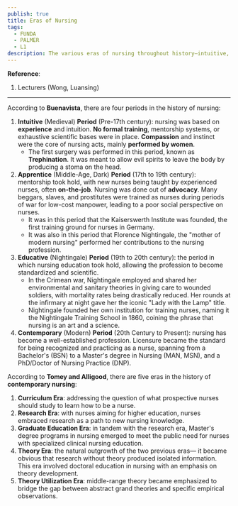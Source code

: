 ```yaml
---
publish: true
title: Eras of Nursing
tags:
  - FUNDA
  - PALMER
  - L1
description: The various eras of nursing throughout history—intuitive, apprentice, educative, and contemporary.
---
```

**Reference**:
1. Lecturers (Wong, Luansing)

___

According to **Buenavista**, there are four periods in the history of nursing:
1. **Intuitive** (Medieval) **Period** (Pre-17th century): nursing was based on **experience** and intuition. **No formal training**, mentorship systems, or exhaustive scientific bases were in place. **Compassion** and instinct were the core of nursing acts, mainly **performed by women**.
	- The first surgery was performed in this period, known as **Trephination**. It was meant to allow evil spirits to leave the body by producing a stoma on the head.
2. **Apprentice** (Middle-Age, Dark) **Period** (17th to 19th century): mentorship took hold, with new nurses being taught by experienced nurses, often **on-the-job**. Nursing was done out of **advocacy**. Many beggars, slaves, and prostitutes were trained as nurses during periods of war for low-cost manpower, leading to a poor social perspective on nurses.
	- It was in this period that the Kaiserswerth Institute was founded, the first training ground for nurses in Germany.
	- It was also in this period that Florence Nightingale, the "mother of modern nursing" performed her contributions to the nursing profession.
3. **Educative** (Nightingale) **Period** (19th to 20th century): the period in which nursing education took hold, allowing the profession to become standardized and scientific.
	- In the Crimean war, Nightingale employed and shared her environmental and sanitary theories in giving care to wounded soldiers, with mortality rates being drastically reduced. Her rounds at the infirmary at night gave her the iconic "Lady with the Lamp" title.
	- Nightingale founded her own institution for training nurses, naming it the Nightingale Training School in 1860, coining the phrase that nursing is an art and a science.
4. **Contemporary** (Modern) **Period** (20th Century to Present): nursing has become a well-established profession. Licensure became the standard for being recognized and practicing as a nurse, spanning from a Bachelor's (BSN) to a Master's degree in Nursing (MAN, MSN), and a PhD/Doctor of Nursing Practice (DNP).

According to **Tomey and Alligood**, there are five eras in the history of **contemporary nursing**:
1. **Curriculum Era**: addressing the question of what prospective nurses should study to learn how to be a nurse.
2. **Research Era**: with nurses aiming for higher education, nurses embraced research as a path to new nursing knowledge.
3. **Graduate Education Era**: in tandem with the research era, Master's degree programs in nursing emerged to meet the public need for nurses with specialized clinical nursing education.
4. **Theory Era**: the natural outgrowth of the two previous eras— it became obvious that research without theory produced isolated information. This era involved doctoral education in nursing with an emphasis on theory development.
5. **Theory Utilization Era**: middle-range theory became emphasized to bridge the gap between abstract grand theories and specific empirical observations.
